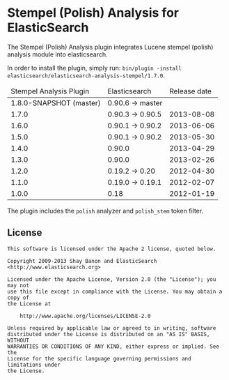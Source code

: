 Stempel (Polish) Analysis for ElasticSearch
==================================

The Stempel (Polish) Analysis plugin integrates Lucene stempel (polish) analysis module into elasticsearch.

In order to install the plugin, simply run: `bin/plugin -install elasticsearch/elasticsearch-analysis-stempel/1.7.0`.

<table>
	<thead>
		<tr>
			<td>Stempel Analysis Plugin</td>
			<td>Elasticsearch</td>
			<td>Release date</td>
		</tr>
	</thead>
	<tbody>
		<tr>
			<td>1.8.0-SNAPSHOT (master)</td>
			<td>0.90.6 -> master</td>
			<td></td>
		</tr>
		<tr>
			<td>1.7.0</td>
			<td>0.90.3 -> 0.90.5</td>
			<td>2013-08-08</td>
		</tr>
		<tr>
			<td>1.6.0</td>
			<td>0.90.1 -> 0.90.2</td>
			<td>2013-06-06</td>
		</tr>
		<tr>
			<td>1.5.0</td>
			<td>0.90.1 -> 0.90.2</td>
			<td>2013-05-30</td>
		</tr>
		<tr>
			<td>1.4.0</td>
			<td>0.90.0</td>
			<td>2013-04-29</td>
		</tr>
		<tr>
			<td>1.3.0</td>
			<td>0.90.0</td>
			<td>2013-02-26</td>
		</tr>
		<tr>
			<td>1.2.0</td>
			<td>0.19.2 -> 0.20</td>
			<td>2012-04-30</td>
		</tr>
		<tr>
			<td>1.1.0</td>
			<td>0.19.0 -> 0.19.1</td>
			<td>2012-02-07</td>
		</tr>
		<tr>
			<td>1.0.0</td>
			<td>0.18</td>
			<td>2012-01-19</td>
		</tr>
	</tbody>
</table>

The plugin includes the `polish` analyzer and `polish_stem` token filter.

License
-------

    This software is licensed under the Apache 2 license, quoted below.

    Copyright 2009-2013 Shay Banon and ElasticSearch <http://www.elasticsearch.org>

    Licensed under the Apache License, Version 2.0 (the "License"); you may not
    use this file except in compliance with the License. You may obtain a copy of
    the License at

        http://www.apache.org/licenses/LICENSE-2.0

    Unless required by applicable law or agreed to in writing, software
    distributed under the License is distributed on an "AS IS" BASIS, WITHOUT
    WARRANTIES OR CONDITIONS OF ANY KIND, either express or implied. See the
    License for the specific language governing permissions and limitations under
    the License.
